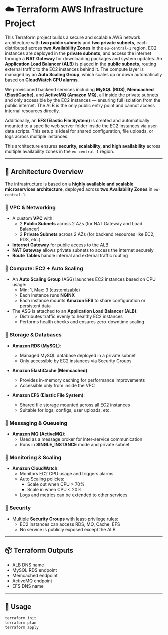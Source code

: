 # ☁️ Terraform AWS Infrastructure Project

This Terraform project builds a secure and scalable AWS network architecture with **two public subnets** and **two private subnets**, each distributed across **two Availability Zones** in the `eu-central-1` region. EC2 instances are deployed in the **private subnets**, and access the internet through a **NAT Gateway** for downloading packages and system updates. An **Application Load Balancer (ALB)** is placed in the **public subnets**, routing external traffic to the EC2 instances behind it. The compute layer is managed by an **Auto Scaling Group**, which scales up or down automatically based on **CloudWatch CPU alarms**.

We provisioned backend services including **MySQL (RDS)**, **Memcached (ElastiCache)**, and **ActiveMQ (Amazon MQ)**, all inside the private subnets and only accessible by the EC2 instances — ensuring full isolation from the public internet. The ALB is the only public entry point and cannot access internal resources directly.

Additionally, an **EFS (Elastic File System)** is created and automatically mounted to a specific web server folder inside the EC2 instances via user-data scripts. This setup is ideal for shared configuration, file uploads, or logs across multiple instances.

This architecture ensures **security, scalability, and high availability** across multiple availability zones in the `eu-central-1` region.

---

## 🧱 Architecture Overview

The infrastructure is based on a **highly available and scalable microservices architecture**, deployed across **two Availability Zones** in `eu-central-1`.

### 🔹 VPC & Networking

- A custom **VPC** with:
  - 2 **Public Subnets** across 2 AZs (for NAT Gateway and Load Balancer)
  - 2 **Private Subnets** across 2 AZs (for backend resources like EC2, RDS, etc.)
- **Internet Gateway** for public access to the ALB
- **NAT Gateway** allows private subnets to access the internet securely
- **Route Tables** handle internal and external traffic routing

### 🔹 Compute: EC2 + Auto Scaling

- An **Auto Scaling Group** (ASG) launches EC2 instances based on CPU usage:
  - Min: 1, Max: 3 (customizable)
  - Each instance runs **NGINX**
  - Each instance mounts **Amazon EFS** to share configuration or persistent data
- The ASG is attached to an **Application Load Balancer (ALB)**:
  - Distributes traffic evenly to healthy EC2 instances
  - Performs health checks and ensures zero-downtime scaling

### 🔹 Storage & Databases

- **Amazon RDS (MySQL)**:
  - Managed MySQL database deployed in a private subnet
  - Only accessible by EC2 instances via Security Groups

- **Amazon ElastiCache (Memcached)**:
  - Provides in-memory caching for performance improvements
  - Accessible only from inside the VPC

- **Amazon EFS (Elastic File System)**:
  - Shared file storage mounted across all EC2 instances
  - Suitable for logs, configs, user uploads, etc.

### 🔹 Messaging & Queueing

- **Amazon MQ (ActiveMQ)**:
  - Used as a message broker for inter-service communication
  - Runs in **SINGLE_INSTANCE** mode and private subnet


### 🔹 Monitoring & Scaling

- **Amazon CloudWatch**:
  - Monitors EC2 CPU usage and triggers alarms
  - Auto Scaling policies:
    - Scale out when CPU > 70%
    - Scale in when CPU < 20%
  - Logs and metrics can be extended to other services

### 🔹 Security

- Multiple **Security Groups** with least-privilege rules:
  - EC2 instances can access RDS, MQ, Cache, EFS
  - No service is publicly exposed except the ALB

---

## 📦 Terraform Outputs

- ALB DNS name
- MySQL RDS endpoint
- Memcached endpoint
- ActiveMQ endpoint
- EFS DNS name


---

## 🚀 Usage

```bash
terraform init
terraform plan
terraform apply
```



 



